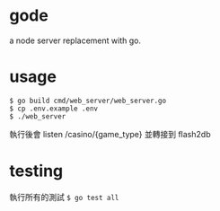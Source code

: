 gode
===
a node server replacement with go.


usage
===

```
$ go build cmd/web_server/web_server.go
$ cp .env.example .env
$ ./web_server
```

執行後會 listen /casino/{game_type} 並轉接到 flash2db

testing
===
執行所有的測試
`$ go test all`
